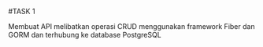 #TASK 1

Membuat API melibatkan operasi CRUD menggunakan framework Fiber dan GORM dan terhubung ke database PostgreSQL
